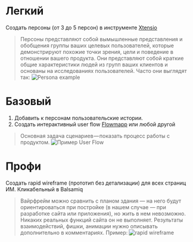 # Легкий
Создать персоны (от 3 до 5 персон) в инструменте [Xtensio](https://xtensio.com/user-persona/)
> Персоны представляют собой вымышленные представления и обобщения группы ваших целевых пользователей, которые демонстрируют похожие точки зрения, цели и поведение в отношении вашего продукта. Они представляют собой краткие общие характеристики людей из групп ваших клиентов и основаны на исследованиях пользователей.  Часто они выглядят так:
![Persona example](https://ux.pub/wp-content/uploads/2018/02/1.jpg)
# Базовый
1. Добавить к персонам пользовательские истории. 
2. Создать интерактивный user flow [Flowmapp](https://flowmapp.com/features/userflow/) или любой другой
> Основная задача сценариев — показать процесс работы с продуктом.
![Пример User Flow](https://cdn-images-1.medium.com/max/2600/1*grH51fqXZ6qG_GhvB2Y-QA.png)
# Профи
Создать rapid wireframe (прототип без детализации) для всех страниц ИМ. Кликабельный в Balsamiq
> Вайрфрейм можно сравнить с планом здания — на него будут ориентироваться при постройке (в нашем случае — при разработке сайта или приложения), но жить в нем невозможно. Никаких реальных функций сайта он не выполняет. Результаты взаимодействий, фишки, анимации нужно описывать дополнительно в комментариях. 
Пример: 
![rapid wireframe](https://blog.balsamiq.com/wp-content/uploads/2016/06/7.png)
